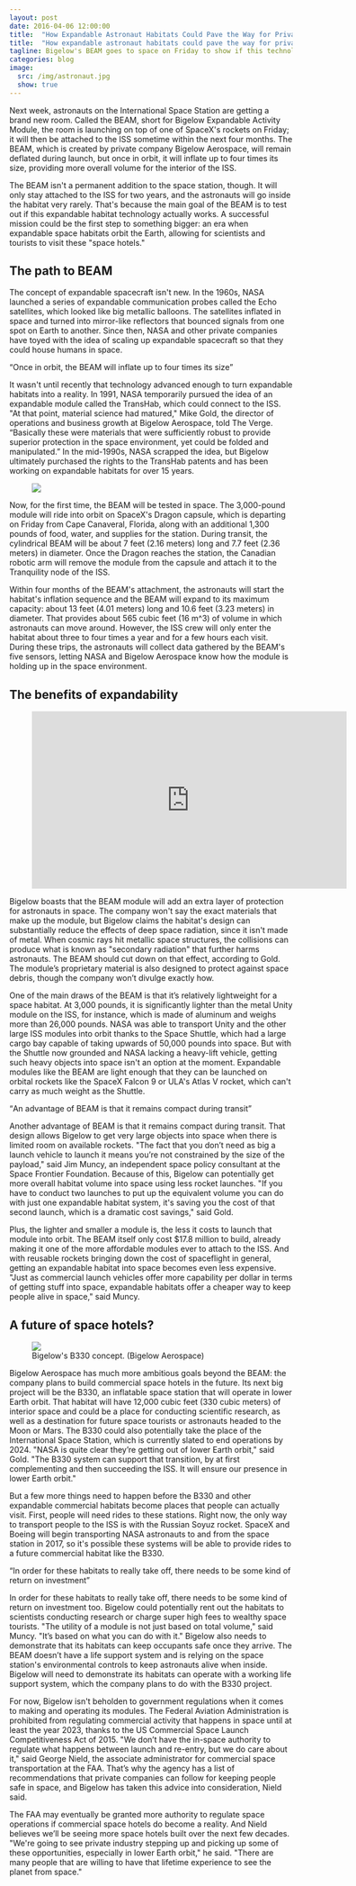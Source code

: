 ```yaml
---
layout: post
date: 2016-04-06 12:00:00
title:  "How Expandable Astronaut Habitats Could Pave the Way for Private Space Hotels"
title:  "How expandable astronaut habitats could pave the way for private space hotels"
tagline: Bigelow's BEAM goes to space on Friday to show if this technology actually works
categories: blog
image:
  src: /img/astronaut.jpg
  show: true
---
```


Next week, astronauts on the International Space Station are getting a brand new room. Called the BEAM, short for Bigelow Expandable Activity Module, the room is launching on top of one of SpaceX's rockets on Friday; it will then be attached to the ISS sometime within the next four months. The BEAM, which is created by private company Bigelow Aerospace, will remain deflated during launch, but once in orbit, it will inflate up to four times its size, providing more overall volume for the interior of the ISS.

The BEAM isn't a permanent addition to the space station, though. It will only stay attached to the ISS for two years, and the astronauts will go inside the habitat very rarely. That's because the main goal of the BEAM is to test out if this expandable habitat technology actually works. A successful mission could be the first step to something bigger: an era when expandable space habitats orbit the Earth, allowing for scientists and tourists to visit these "space hotels."


## The path to BEAM

The concept of expandable spacecraft isn't new. In the 1960s, NASA launched a series of expandable communication probes called the Echo satellites, which looked like big metallic balloons. The satellites inflated in space and turned into mirror-like reflectors that bounced signals from one spot on Earth to another. Since then, NASA and other private companies have toyed with the idea of scaling up expandable spacecraft so that they could house humans in space.

<p><q class="right">Once in orbit, the BEAM will inflate up to four times its size</q></p>

It wasn't until recently that technology advanced enough to turn expandable habitats into a reality. In 1991, NASA temporarily pursued the idea of an expandable module called the TransHab, which could connect to the ISS. "At that point, material science had matured," Mike Gold, the director of operations and business growth at Bigelow Aerospace, told The Verge. “Basically these were materials that were sufficiently robust to provide superior protection in the space environment, yet could be folded and manipulated.” In the mid-1990s, NASA scrapped the idea, but Bigelow ultimately purchased the rights to the TransHab patents and has been working on expandable habitats for over 15 years.

<figure>
  <img alt=" " src="https://cdn1.vox-cdn.com/thumbor/p22YXDDTf0eqFE_UgnQO9efXyX0=/1400x0/filters:no_upscale()/cdn0.vox-cdn.com/uploads/chorus_asset/file/6288821/Bigelow_BEAM_ISS.0.png">
</figure>

Now, for the first time, the BEAM will be tested in space. The 3,000-pound module will ride into orbit on SpaceX's Dragon capsule, which is departing on Friday from Cape Canaveral, Florida, along with an additional 1,300 pounds of food, water, and supplies for the station. During transit, the cylindrical BEAM will be about 7 feet (2.16 meters) long and 7.7 feet (2.36 meters) in diameter. Once the Dragon reaches the station, the Canadian robotic arm will remove the module from the capsule and attach it to the Tranquility node of the ISS.

Within four months of the BEAM's attachment, the astronauts will start the habitat's inflation sequence and the BEAM will expand to its maximum capacity: about 13 feet (4.01 meters) long and 10.6 feet (3.23 meters) in diameter. That provides about 565 cubic feet (16 m^3) of volume in which astronauts can move around. However, the ISS crew will only enter the habitat about three to four times a year and for a few hours each visit. During these trips, the astronauts will collect data gathered by the BEAM's five sensors, letting NASA and Bigelow Aerospace know how the module is holding up in the space environment.


## The benefits of expandability

<figure>
  <div class="youtube">
    <iframe width="560" height="315" src="https://www.youtube.com/embed/VopaBsuwikk" frameborder="0"></iframe>
  </div>
</figure>

Bigelow boasts that the BEAM module will add an extra layer of protection for astronauts in space. The company won't say the exact materials that make up the module, but Bigelow claims the habitat's design can substantially reduce the effects of deep space radiation, since it isn't made of metal. When cosmic rays hit metallic space structures, the collisions can produce what is known as "secondary radiation" that further harms astronauts. The BEAM should cut down on that effect, according to Gold. The module’s proprietary material is also designed to protect against space debris, though the company won’t divulge exactly how.

One of the main draws of the BEAM is that it’s relatively lightweight for a space habitat. At 3,000 pounds, it is significantly lighter than the metal Unity module on the ISS, for instance, which is made of aluminum and weighs more than 26,000 pounds. NASA was able to transport Unity and the other large ISS modules into orbit thanks to the Space Shuttle, which had a large cargo bay capable of taking upwards of 50,000 pounds into space. But with the Shuttle now grounded and NASA lacking a heavy-lift vehicle, getting such heavy objects into space isn't an option at the moment. Expandable modules like the BEAM are light enough that they can be launched on orbital rockets like the SpaceX Falcon 9 or ULA's Atlas V rocket, which can't carry as much weight as the Shuttle.

<p><q class="right">An advantage of BEAM is that it remains compact during transit</q></p>

Another advantage of BEAM is that it remains compact during transit. That design allows Bigelow to get very large objects into space when there is limited room on available rockets. "The fact that you don’t need as big a launch vehicle to launch it means you’re not constrained by the size of the payload," said Jim Muncy, an independent space policy consultant at the Space Frontier Foundation. Because of this, Bigelow can potentially get more overall habitat volume into space using less rocket launches. "If you have to conduct two launches to put up the equivalent volume you can do with just one expandable habitat system, it's saving you the cost of that second launch, which is a dramatic cost savings," said Gold.

Plus, the lighter and smaller a module is, the less it costs to launch that module into orbit. The BEAM itself only cost $17.8 million to build, already making it one of the more affordable modules ever to attach to the ISS. And with reusable rockets bringing down the cost of spaceflight in general, getting an expandable habitat into space becomes even less expensive. "Just as commercial launch vehicles offer more capability per dollar in terms of getting stuff into space, expandable habitats offer a cheaper way to keep people alive in space," said Muncy.


## A future of space hotels?

<figure>
  <img alt=" " src="https://cdn2.vox-cdn.com/thumbor/pPu1evfpseJKYtZyiaTrQr0oOlI=/1400x0/filters:no_upscale()/cdn0.vox-cdn.com/uploads/chorus_asset/file/6288857/Screen_Shot_2016-04-04_at_4.51.31_PM.0.png">
  <figcaption>Bigelow's B330 concept. (Bigelow Aerospace)</figcaption>
</figure>
  

Bigelow Aerospace has much more ambitious goals beyond the BEAM: the company plans to build commercial space hotels in the future. Its next big project will be the B330, an inflatable space station that will operate in lower Earth orbit. That habitat will have 12,000 cubic feet (330 cubic meters) of interior space and could be a place for conducting scientific research, as well as a destination for future space tourists or astronauts headed to the Moon or Mars. The B330 could also potentially take the place of the International Space Station, which is currently slated to end operations by 2024. "NASA is quite clear they’re getting out of lower Earth orbit," said Gold. "The B330 system can support that transition, by at first complementing and then succeeding the ISS. It will ensure our presence in lower Earth orbit."

But a few more things need to happen before the B330 and other expandable commercial habitats become places that people can actually visit. First, people will need rides to these stations. Right now, the only way to transport people to the ISS is with the Russian Soyuz rocket. SpaceX and Boeing will begin transporting NASA astronauts to and from the space station in 2017, so it's possible these systems will be able to provide rides to a future commercial habitat like the B330.

<p><q class="right">In order for these habitats to really take off, there needs to be some kind of return on investment</q></p>

In order for these habitats to really take off, there needs to be some kind of return on investment too. Bigelow could potentially rent out the habitats to scientists conducting research or charge super high fees to wealthy space tourists. "The utility of a module is not just based on total volume," said Muncy. "It’s based on what you can do with it." Bigelow also needs to demonstrate that its habitats can keep occupants safe once they arrive. The BEAM doesn’t have a life support system and is relying on the space station's environmental controls to keep astronauts alive when inside. Bigelow will need to demonstrate its habitats can operate with a working life support system, which the company plans to do with the B330 project.

For now, Bigelow isn't beholden to government regulations when it comes to making and operating its modules. The Federal Aviation Administration is prohibited from regulating commercial activity that happens in space until at least the year 2023, thanks to the US Commercial Space Launch Competitiveness Act of 2015. "We don’t have the in-space authority to regulate what happens between launch and re-entry, but we do care about it," said George Nield, the associate administrator for commercial space transportation at the FAA. That’s why the agency has a list of recommendations that private companies can follow for keeping people safe in space, and Bigelow has taken this advice into consideration, Nield said.

The FAA may eventually be granted more authority to regulate space operations if commercial space hotels do become a reality. And Nield believes we’ll be seeing more space hotels built over the next few decades. "We're going to see private industry stepping up and picking up some of these opportunities, especially in lower Earth orbit," he said. "There are many people that are willing to have that lifetime experience to see the planet from space."
